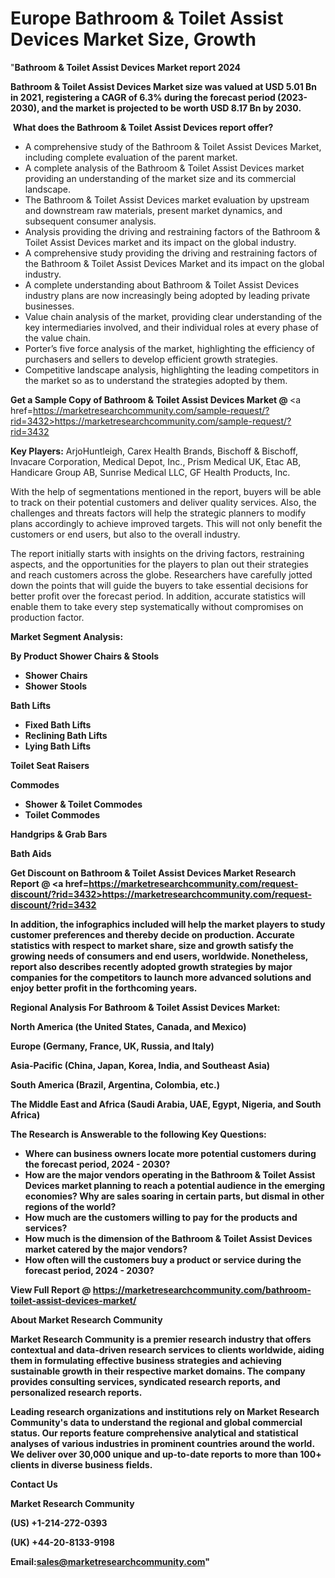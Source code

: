# Europe Bathroom & Toilet Assist Devices Market Size, Growth
"<strong>Bathroom & Toilet Assist Devices Market report 2024</strong>

<strong>Bathroom & Toilet Assist Devices Market size was valued at USD 5.01 Bn in 2021, registering a CAGR of 6.3% during the forecast period (2023-2030), and the market is projected to be worth USD 8.17 Bn by 2030.</strong>

 <strong><b>What does the Bathroom & Toilet Assist Devices report offer?</b></strong>
<ul>
  <li>A comprehensive study of the Bathroom & Toilet Assist Devices Market, including complete evaluation of the parent market.</li>
  <li>A complete analysis of the Bathroom & Toilet Assist Devices market providing an understanding of the market size and its commercial landscape.</li>
  <li>The Bathroom & Toilet Assist Devices market evaluation by upstream and downstream raw materials, present market dynamics, and subsequent consumer analysis.</li>
  <li>Analysis providing the driving and restraining factors of the Bathroom & Toilet Assist Devices market and its impact on the global industry.</li>
  <li>A comprehensive study providing the driving and restraining factors of the Bathroom & Toilet Assist Devices Market and its impact on the global industry.</li>
  <li>A complete understanding about Bathroom & Toilet Assist Devices industry plans are now increasingly being adopted by leading private businesses.</li>
  <li>Value chain analysis of the market, providing clear understanding of the key intermediaries involved, and their individual roles at every phase of the value chain.</li>
  <li>Porter’s five force analysis of the market, highlighting the efficiency of purchasers and sellers to develop efficient growth strategies.</li>
  <li>Competitive landscape analysis, highlighting the leading competitors in the market so as to understand the strategies adopted by them.</li>
</ul>

<strong>Get a Sample Copy of Bathroom & Toilet Assist Devices Market @ </strong><a href=https://marketresearchcommunity.com/sample-request/?rid=3432><u>https://marketresearchcommunity.com/sample-request/?rid=3432</u></a>

<strong>Key Players:</strong> 
ArjoHuntleigh, Carex Health Brands, Bischoff &amp; Bischoff, Invacare Corporation, Medical Depot, Inc., Prism Medical UK, Etac AB, Handicare Group AB, Sunrise Medical LLC, GF Health Products, Inc.

With the help of segmentations mentioned in the report, buyers will be able to track on their potential customers and deliver quality services. Also, the challenges and threats factors will help the strategic planners to modify plans accordingly to achieve improved targets. This will not only benefit the customers or end users, but also to the overall industry.

The report initially starts with insights on the driving factors, restraining aspects, and the opportunities for the players to plan out their strategies and reach customers across the globe. Researchers have carefully jotted down the points that will guide the buyers to take essential decisions for better profit over the forecast period. In addition, accurate statistics will enable them to take every step systematically without compromises on production factor.

<strong>Market Segment Analysis:</strong>


<strong><strong>By Product </strong></h4>
Shower Chairs &amp; Stools
<ul>
 	<li>Shower Chairs</li>
 	<li>Shower Stools</li>
</ul>
Bath Lifts
<ul>
 	<li>Fixed Bath Lifts</li>
 	<li>Reclining Bath Lifts</li>
 	<li>Lying Bath Lifts</li>
</ul>
Toilet Seat Raisers

Commodes
<ul>
 	<li>Shower &amp; Toilet Commodes</li>
 	<li>Toilet Commodes</li>
</ul>
Handgrips &amp; Grab Bars

Bath Aids

<strong>Get Discount on Bathroom & Toilet Assist Devices Market Research Report @ </b></strong><a href=https://marketresearchcommunity.com/request-discount/?rid=3432><u>https://marketresearchcommunity.com/request-discount/?rid=3432</u></a>

In addition, the infographics included will help the market players to study customer preferences and thereby decide on production. Accurate statistics with respect to market share, size and growth satisfy the growing needs of consumers and end users, worldwide. Nonetheless, report also describes recently adopted growth strategies by major companies for the competitors to launch more advanced solutions and enjoy better profit in the forthcoming years.

<strong>Regional Analysis For Bathroom & Toilet Assist Devices Market:</strong>

<strong>North America</strong> (the United States, Canada, and Mexico)

<strong>Europe</strong> (Germany, France, UK, Russia, and Italy)

<strong>Asia-Pacific</strong> (China, Japan, Korea, India, and Southeast Asia)

<strong>South America</strong> (Brazil, Argentina, Colombia, etc.)

<strong>The Middle East and Africa</strong> (Saudi Arabia, UAE, Egypt, Nigeria, and South Africa)

<strong>The Research is Answerable to the following Key Questions:</strong>
<ul>
 	<li>Where can business owners locate more potential customers during the forecast period, 2024 - 2030?</li>
 	<li>How are the major vendors operating in the Bathroom & Toilet Assist Devices market planning to reach a potential audience in the emerging economies? Why are sales soaring in certain parts, but dismal in other regions of the world?</li>
 	<li>How much are the customers willing to pay for the products and services?</li>
 	<li>How much is the dimension of the Bathroom & Toilet Assist Devices market catered by the major vendors?</li>
 	<li>How often will the customers buy a product or service during the forecast period, 2024 - 2030?</li>
</ul>

<strong>View Full Report @</strong> <a href=https://marketresearchcommunity.com/bathroom-toilet-assist-devices-market/>https://marketresearchcommunity.com/bathroom-toilet-assist-devices-market/</a>

<strong>About Market Research Community</strong>

Market Research Community is a premier research industry that offers contextual and data-driven research services to clients worldwide, aiding them in formulating effective business strategies and achieving sustainable growth in their respective market domains. The company provides consulting services, syndicated research reports, and personalized research reports.

Leading research organizations and institutions rely on Market Research Community's data to understand the regional and global commercial status. Our reports feature comprehensive analytical and statistical analyses of various industries in prominent countries around the world. We deliver over 30,000 unique and up-to-date reports to more than 100+ clients in diverse business fields.

<strong>Contact Us</strong>

<strong>Market Research Community</strong>

(US) +1-214-272-0393

(UK) +44-20-8133-9198

<strong>Email:</strong>sales@marketresearchcommunity.com"
